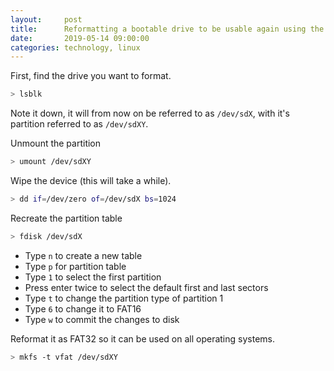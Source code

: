 ```yaml
---
layout:     post
title:      Reformatting a bootable drive to be usable again using the Linux command line
date:       2019-05-14 09:00:00
categories: technology, linux
---
```


First, find the drive you want to format.
```bash
> lsblk
```
Note it down, it will from now on be referred to as  `/dev/sdX`, with it's partition referred to as
`/dev/sdXY`.

Unmount the partition
```bash
> umount /dev/sdXY
```

Wipe the device (this will take a while).
```bash
> dd if=/dev/zero of=/dev/sdX bs=1024
```

Recreate the partition table
```bash
> fdisk /dev/sdX
```

- Type `n` to create a new table
- Type `p` for partition table
- Type `1` to select the first partition
- Press enter twice to select the default first and last sectors
- Type `t` to change the partition type of partition 1
- Type `6` to change it to FAT16
- Type `w` to commit the changes to disk

Reformat it as FAT32 so it can be used on all operating systems.
```bash
> mkfs -t vfat /dev/sdXY
```
